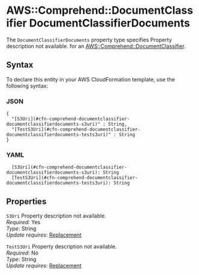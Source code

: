 # AWS::Comprehend::DocumentClassifier DocumentClassifierDocuments<a name="aws-properties-comprehend-documentclassifier-documentclassifierdocuments"></a>

<a name="aws-properties-comprehend-documentclassifier-documentclassifierdocuments-description"></a>The `DocumentClassifierDocuments` property type specifies Property description not available\. for an [AWS::Comprehend::DocumentClassifier](aws-resource-comprehend-documentclassifier.md)\.

## Syntax<a name="aws-properties-comprehend-documentclassifier-documentclassifierdocuments-syntax"></a>

To declare this entity in your AWS CloudFormation template, use the following syntax:

### JSON<a name="aws-properties-comprehend-documentclassifier-documentclassifierdocuments-syntax.json"></a>

```
{
  "[S3Uri](#cfn-comprehend-documentclassifier-documentclassifierdocuments-s3uri)" : String,
  "[TestS3Uri](#cfn-comprehend-documentclassifier-documentclassifierdocuments-tests3uri)" : String
}
```

### YAML<a name="aws-properties-comprehend-documentclassifier-documentclassifierdocuments-syntax.yaml"></a>

```
  [S3Uri](#cfn-comprehend-documentclassifier-documentclassifierdocuments-s3uri): String
  [TestS3Uri](#cfn-comprehend-documentclassifier-documentclassifierdocuments-tests3uri): String
```

## Properties<a name="aws-properties-comprehend-documentclassifier-documentclassifierdocuments-properties"></a>

`S3Uri`  <a name="cfn-comprehend-documentclassifier-documentclassifierdocuments-s3uri"></a>
Property description not available\.  
*Required*: Yes  
*Type*: String  
*Update requires*: [Replacement](https://docs.aws.amazon.com/AWSCloudFormation/latest/UserGuide/using-cfn-updating-stacks-update-behaviors.html#update-replacement)

`TestS3Uri`  <a name="cfn-comprehend-documentclassifier-documentclassifierdocuments-tests3uri"></a>
Property description not available\.  
*Required*: No  
*Type*: String  
*Update requires*: [Replacement](https://docs.aws.amazon.com/AWSCloudFormation/latest/UserGuide/using-cfn-updating-stacks-update-behaviors.html#update-replacement)